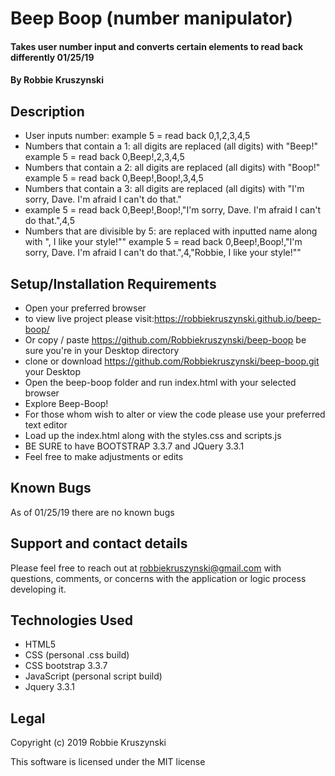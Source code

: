 # Beep Boop (number manipulator)

#### Takes user number input and converts certain elements to read back differently 01/25/19

#### By **Robbie Kruszynski**

## Description
* User inputs number:
example 5 =
read back 0,1,2,3,4,5
* Numbers that contain a 1: all digits are replaced (all digits) with "Beep!"
example 5 =
read back 0,Beep!,2,3,4,5
* Numbers that contain a 2: all digits are replaced (all digits) with "Boop!"
example 5 =
read back 0,Beep!,Boop!,3,4,5
* Numbers that contain a 3: all digits are replaced (all digits) with "I'm sorry, Dave. I'm afraid I can't do that."
* example 5 =
read back 0,Beep!,Boop!,"I'm sorry, Dave. I'm afraid I can't do that.",4,5
* Numbers that are divisible by 5: are replaced with inputted name along with ", I like your style!""
example 5 =
read back 0,Beep!,Boop!,"I'm sorry, Dave. I'm afraid I can't do that.",4,"Robbie, I like your style!""

## Setup/Installation Requirements

* Open your preferred browser
* to view live project please visit:https://robbiekruszynski.github.io/beep-boop/
*  Or copy / paste https://github.com/Robbiekruszynski/beep-boop be sure you're in your Desktop directory
* clone or download https://github.com/Robbiekruszynski/beep-boop.git your Desktop
* Open the beep-boop folder and run index.html with your selected browser
* Explore Beep-Boop!
* For those whom wish to alter or view the code please use your preferred text editor
* Load up the index.html along with the styles.css and scripts.js
* BE SURE to have BOOTSTRAP 3.3.7 and JQuery 3.3.1
* Feel free to make adjustments or edits

## Known Bugs
As of  01/25/19 there are no known bugs

## Support and contact details

Please feel free to reach out at robbiekruszynski@gmail.com with questions, comments, or concerns with the application or logic process developing it.
## Technologies Used

* HTML5
* CSS (personal .css build)
* CSS bootstrap 3.3.7
* JavaScript (personal script build)
* Jquery 3.3.1

## Legal

Copyright (c) 2019 Robbie Kruszynski

This software is licensed under the MIT license
